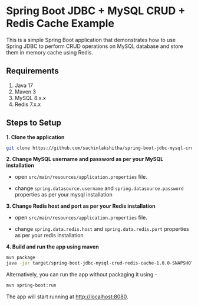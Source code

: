 # Spring Boot JDBC + MySQL CRUD + Redis Cache Example

This is a simple Spring Boot application that demonstrates how to use Spring JDBC to perform CRUD operations on MySQL database and store them in memory cache using Redis.

## Requirements

1. Java 17
2. Maven 3
3. MySQL 8.x.x
4. Redis 7.x.x

## Steps to Setup

**1. Clone the application**

```bash
git clone https://github.com/sachinlakshitha/spring-boot-jdbc-mysql-crud-redis-cache.git
```

**2. Change MySQL username and password as per your MySQL installation**

+ open `src/main/resources/application.properties` file.

+ change `spring.datasource.username` and `spring.datasource.password` properties as per your mysql installation

**3. Change Redis host and port as per your Redis installation**

+ open `src/main/resources/application.properties` file.

+ change `spring.data.redis.host` and `spring.data.redis.port` properties as per your redis installation

**4. Build and run the app using maven**

```bash
mvn package
java -jar target/spring-boot-jdbc-mysql-crud-redis-cache-1.0.0-SNAPSHOT.jar
```

Alternatively, you can run the app without packaging it using -

```bash
mvn spring-boot:run
```

The app will start running at <http://localhost:8080>.
